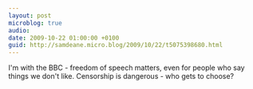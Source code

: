 ```yaml
---
layout: post
microblog: true
audio: 
date: 2009-10-22 01:00:00 +0100
guid: http://samdeane.micro.blog/2009/10/22/t5075398680.html
---
```

I'm with the BBC - freedom of speech matters, even for people who say things we don't like. Censorship is dangerous - who gets to choose?
